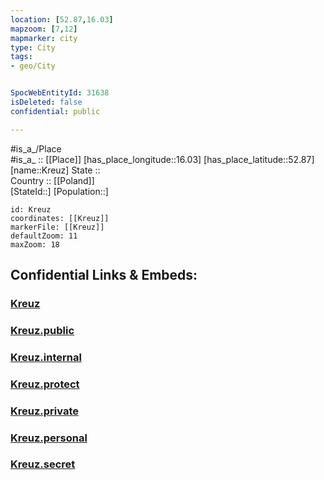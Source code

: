 ```yaml
---
location: [52.87,16.03] 
mapzoom: [7,12] 
mapmarker: city 
type: City
tags:
- geo/City


SpocWebEntityId: 31638
isDeleted: false
confidential: public

---
```

#is_a_/Place  
#is_a_ :: [[Place]] 
[has_place_longitude::16.03] 
[has_place_latitude::52.87] 
[name::Kreuz] 
State ::  
Country :: [[Poland]]  
[StateId::] 
[Population::] 



```leaflet
id: Kreuz
coordinates: [[Kreuz]] 
markerFile: [[Kreuz]] 
defaultZoom: 11 
maxZoom: 18
```


## Confidential Links & Embeds: 

### [Kreuz](/_Standards/Earth/Continent/Europe/Europe~East/Poland/Provinces~Poland/Greater_Poland/City/Kreuz.md) 

### [Kreuz.public](/_public/Earth/Continent/Europe/Europe~East/Poland/Provinces~Poland/Greater_Poland/City/Kreuz.public.md) 

### [Kreuz.internal](/_internal/Earth/Continent/Europe/Europe~East/Poland/Provinces~Poland/Greater_Poland/City/Kreuz.internal.md) 

### [Kreuz.protect](/_protect/Earth/Continent/Europe/Europe~East/Poland/Provinces~Poland/Greater_Poland/City/Kreuz.protect.md) 

### [Kreuz.private](/_private/Earth/Continent/Europe/Europe~East/Poland/Provinces~Poland/Greater_Poland/City/Kreuz.private.md) 

### [Kreuz.personal](/_personal/Earth/Continent/Europe/Europe~East/Poland/Provinces~Poland/Greater_Poland/City/Kreuz.personal.md) 

### [Kreuz.secret](/_secret/Earth/Continent/Europe/Europe~East/Poland/Provinces~Poland/Greater_Poland/City/Kreuz.secret.md)

